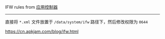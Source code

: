 IFW rules from [应用控制器](https://www.coolapk.com/apk/com.click369.controlbp)

---

直接将 `*.xml` 文件放置于 `/data/system/ifw` 路径下，然后修改权限为 `0644`

https://cn.apkjam.com/blog/ifw.html
